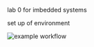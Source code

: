 lab 0 for imbedded systems

set up of environment

![example workflow](https://github.com/codyargyle/lab0Imbedded2/actions/workflows/main.yml/badge.svg)